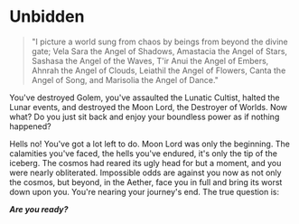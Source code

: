 # Unbidden

> "I picture a world sung from chaos by beings from beyond the divine gate; Vela Sara the Angel of Shadows, Amastacia the Angel of Stars, Sashasa the Angel of the Waves, T'ir Anui the Angel of Embers, Ahnrah the Angel of Clouds, Leiathil the Angel of Flowers, Canta the Angel of Song, and Marisolia the Angel of Dance."

You've destroyed Golem, you've assaulted the Lunatic Cultist, halted the Lunar events, and destroyed the Moon Lord, the Destroyer of Worlds. Now what? Do you just sit back and enjoy your boundless power as if nothing happened?

Hells no! You've got a lot left to do. Moon Lord was only the beginning. The calamities you've faced, the hells you've endured, it's only the tip of the iceberg. The cosmos had reared its ugly head for but a moment, and you were nearly obliterated. Impossible odds are against you now as not only the cosmos, but beyond, in the Aether, face you in full and bring its worst down upon you. You're nearing your journey's end. The true question is:

***Are you ready?***
